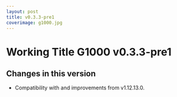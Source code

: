 ```yaml
---
layout: post
title: v0.3.3-pre1
coverimage: g1000.jpg
---
```

# Working Title G1000 v0.3.3-pre1
## Changes in this version

* Compatibility with and improvements from v1.12.13.0.

